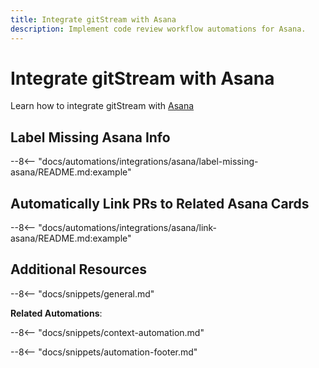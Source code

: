 ```yaml
---
title: Integrate gitStream with Asana
description: Implement code review workflow automations for Asana.
---
```

# Integrate gitStream with Asana
Learn how to integrate gitStream with [Asana](https://asana.com)
<a name="label-missing-asana"></a>
## Label Missing Asana Info
--8<-- "docs/automations/integrations/asana/label-missing-asana/README.md:example"

<a name="link-asana"></a>
## Automatically Link PRs to Related Asana Cards
--8<-- "docs/automations/integrations/asana/link-asana/README.md:example"

## Additional Resources

--8<-- "docs/snippets/general.md"

**Related Automations**:

--8<-- "docs/snippets/context-automation.md"

--8<-- "docs/snippets/automation-footer.md"